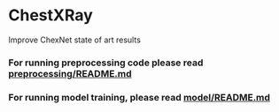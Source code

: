 # ChestXRay
Improve ChexNet state of art results
### For running preprocessing code please read [preprocessing/README.md](https://github.gatech.edu/fjuristovski3/ChestXRay/blob/master/preprocessing/README.md)
### For running model training, please read [model/README.md](https://github.gatech.edu/fjuristovski3/ChestXRay/blob/master/model/README.md)

